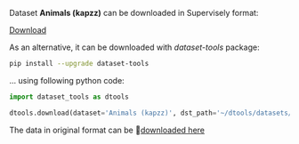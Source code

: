 Dataset **Animals (kapzz)** can be downloaded in Supervisely format:

 [Download](https://assets.supervisely.com/supervisely-supervisely-assets-public/teams_storage/5/O/KE/rmUrFVQCChTEmtpm3FFJOY9XAPln5Rl5yZKIy4p7uQ3XqIXwRFgHIwz45YFkb9X6MtQOx7wmteJVw0y2gnsqxEzEz8O7oKtcO5MIjiIAUL5Kzkns8eqcRX2AxPUJ.tar)

As an alternative, it can be downloaded with *dataset-tools* package:
``` bash
pip install --upgrade dataset-tools
```

... using following python code:
``` python
import dataset_tools as dtools

dtools.download(dataset='Animals (kapzz)', dst_path='~/dtools/datasets/Animals (kapzz).tar')
```
The data in original format can be 🔗[downloaded here](https://universe.roboflow.com/graduation-nnzal/animals-kapzz/dataset/2/download/coco)